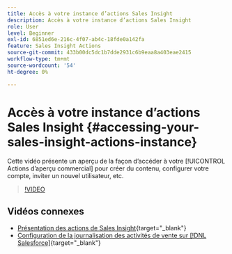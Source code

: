 ```yaml
---
title: Accès à votre instance d’actions Sales Insight
description: Accès à votre instance d’actions Sales Insight
role: User
level: Beginner
exl-id: 6851ed6e-216c-4f07-ab4c-18fde0a142fa
feature: Sales Insight Actions
source-git-commit: 433b00dc5dc1b7dde2931c6b9eaa8a403eae2415
workflow-type: tm+mt
source-wordcount: '54'
ht-degree: 0%

---
```


# Accès à votre instance d’actions Sales Insight {#accessing-your-sales-insight-actions-instance}

Cette vidéo présente un aperçu de la façon d’accéder à votre [!UICONTROL Actions d’aperçu commercial] pour créer du contenu, configurer votre compte, inviter un nouvel utilisateur, etc.

>[!VIDEO](https://video.tv.adobe.com/v/340925/?quality=12&learn=on)

## Vidéos connexes

* [Présentation des actions de Sales Insight](/help/sales-insight-actions/sales-insight-actions-overview.md){target="_blank"}
* [Configuration de la journalisation des activités de vente sur [!DNL Salesforce]](/help/sales-insight-actions/configure-sales-activity-logging-to-salesforce.md){target="_blank"}
